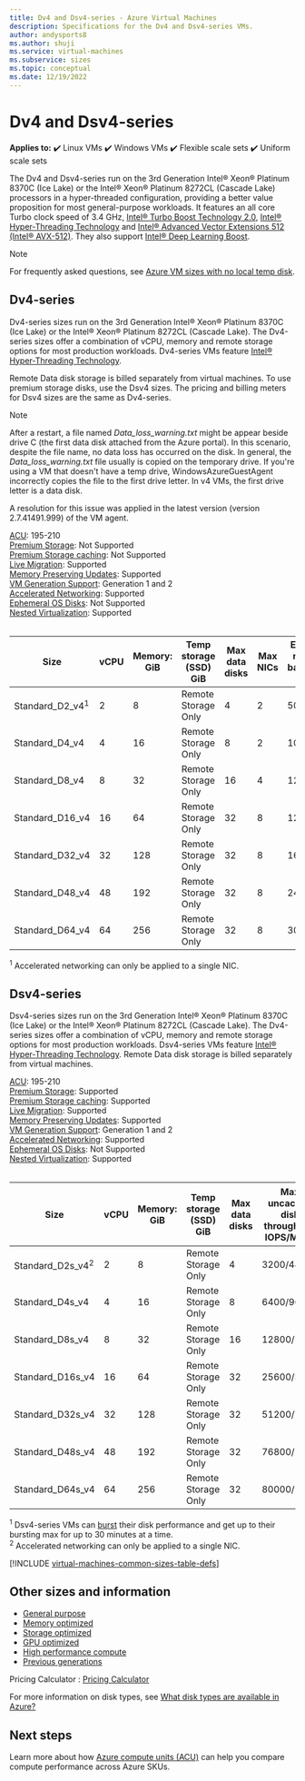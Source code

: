 ```yaml
---
title: Dv4 and Dsv4-series - Azure Virtual Machines
description: Specifications for the Dv4 and Dsv4-series VMs.
author: andysports8
ms.author: shuji
ms.service: virtual-machines
ms.subservice: sizes
ms.topic: conceptual
ms.date: 12/19/2022
---
```


# Dv4 and Dsv4-series

**Applies to:** :heavy_check_mark: Linux VMs :heavy_check_mark: Windows VMs :heavy_check_mark: Flexible scale sets :heavy_check_mark: Uniform scale sets

The Dv4 and Dsv4-series run on the 3rd Generation Intel® Xeon® Platinum 8370C (Ice Lake) or the Intel&reg; Xeon&reg; Platinum 8272CL (Cascade Lake) processors in a hyper-threaded configuration, providing a better value proposition for most general-purpose workloads. It features an all core Turbo clock speed of 3.4 GHz, [Intel&reg; Turbo Boost Technology 2.0](https://www.intel.com/content/www/us/en/architecture-and-technology/turbo-boost/turbo-boost-technology.html), [Intel&reg; Hyper-Threading Technology](https://www.intel.com/content/www/us/en/architecture-and-technology/hyper-threading/hyper-threading-technology.html) and [Intel&reg; Advanced Vector Extensions 512 (Intel&reg; AVX-512)](https://www.intel.com/content/www/us/en/architecture-and-technology/avx-512-overview.html). They also support [Intel&reg; Deep Learning Boost](https://software.intel.com/content/www/us/en/develop/topics/ai/deep-learning-boost.html). 

> [!NOTE]
> For frequently asked questions, see [Azure VM sizes with no local temp disk](azure-vms-no-temp-disk.yml).

## Dv4-series

Dv4-series sizes run on the 3rd Generation Intel® Xeon® Platinum 8370C (Ice Lake) or the Intel&reg; Xeon&reg; Platinum 8272CL (Cascade Lake). The Dv4-series sizes offer a combination of vCPU, memory and remote storage options for most production workloads. Dv4-series VMs feature [Intel&reg; Hyper-Threading Technology](https://www.intel.com/content/www/us/en/architecture-and-technology/hyper-threading/hyper-threading-technology.html).


Remote Data disk storage is billed separately from virtual machines. To use premium storage disks, use the Dsv4 sizes. The pricing and billing meters for Dsv4 sizes are the same as Dv4-series.

> [!NOTE]
> After a restart, a file named *Data_loss_warning.txt* might be appear beside drive C (the first data disk attached from the Azure portal). In this scenario, despite the file name, no data loss has occurred on the disk. In general, the *Data_loss_warning.txt* file usually is copied on the temporary drive. If you're using a VM that doesn't have a temp drive, WindowsAzureGuestAgent incorrectly copies the file to the first drive letter. In v4 VMs, the first drive letter is a data disk.
>
> A resolution for this issue was applied in the latest version (version 2.7.41491.999) of the VM agent.

[ACU](acu.md): 195-210<br>
[Premium Storage](premium-storage-performance.md): Not Supported<br>
[Premium Storage caching](premium-storage-performance.md): Not Supported<br>
[Live Migration](maintenance-and-updates.md): Supported<br>
[Memory Preserving Updates](maintenance-and-updates.md): Supported<br>
[VM Generation Support](generation-2.md): Generation 1 and 2<br>
[Accelerated Networking](../virtual-network/create-vm-accelerated-networking-cli.md): Supported <br>
[Ephemeral OS Disks](ephemeral-os-disks.md): Not Supported <br>
[Nested Virtualization](/virtualization/hyper-v-on-windows/user-guide/nested-virtualization): Supported <br>
<br>

| Size | vCPU | Memory: GiB | Temp storage (SSD) GiB | Max data disks | Max NICs|Expected network bandwidth (Mbps) |
|---|---|---|---|---|---|---|
| Standard_D2_v4<sup>1</sup> | 2 | 8 | Remote Storage Only | 4 | 2|5000 |
| Standard_D4_v4 | 4 | 16  | Remote Storage Only | 8 | 2|10000 |
| Standard_D8_v4 | 8 | 32 | Remote Storage Only | 16 | 4|12500 |
| Standard_D16_v4 | 16 | 64 | Remote Storage Only | 32 | 8|12500 |
| Standard_D32_v4 | 32 | 128 | Remote Storage Only | 32 | 8|16000 |
| Standard_D48_v4 | 48 | 192 | Remote Storage Only | 32 | 8|24000 |
| Standard_D64_v4 | 64 | 256 | Remote Storage Only | 32 | 8|30000 |

<sup>1</sup> Accelerated networking can only be applied to a single NIC. 


## Dsv4-series

Dsv4-series sizes run on the 3rd Generation Intel® Xeon® Platinum 8370C (Ice Lake) or the Intel&reg; Xeon&reg; Platinum 8272CL (Cascade Lake). The Dv4-series sizes offer a combination of vCPU, memory and remote storage options for most production workloads. Dsv4-series VMs feature [Intel&reg; Hyper-Threading Technology](https://www.intel.com/content/www/us/en/architecture-and-technology/hyper-threading/hyper-threading-technology.html). Remote Data disk storage is billed separately from virtual machines.

[ACU](acu.md): 195-210<br>
[Premium Storage](premium-storage-performance.md): Supported<br>
[Premium Storage caching](premium-storage-performance.md): Supported<br>
[Live Migration](maintenance-and-updates.md): Supported<br>
[Memory Preserving Updates](maintenance-and-updates.md): Supported<br>
[VM Generation Support](generation-2.md): Generation 1 and 2<br>
[Accelerated Networking](../virtual-network/create-vm-accelerated-networking-cli.md): Supported<br>
[Ephemeral OS Disks](ephemeral-os-disks.md): Not Supported <br>
[Nested Virtualization](/virtualization/hyper-v-on-windows/user-guide/nested-virtualization): Supported <br>
<br>

| Size | vCPU | Memory: GiB | Temp storage (SSD) GiB | Max data disks | Max uncached disk throughput: IOPS/MBps | Max burst uncached disk throughput: IOPS/MBps<sup>1</sup> | Max NICs|Expected network bandwidth (Mbps) |
|---|---|---|---|---|---|---|---|---|
| Standard_D2s_v4<sup>2</sup> | 2 | 8  | Remote Storage Only | 4 | 3200/48 | 4000/200 |2|5000 |
| Standard_D4s_v4 | 4 | 16 | Remote Storage Only | 8 | 6400/96 | 8000/200 |2|10000 |
| Standard_D8s_v4 | 8 | 32 | Remote Storage Only | 16 | 12800/192 | 16000/400 |4|12500 |
| Standard_D16s_v4 | 16 | 64  | Remote Storage Only | 32 | 25600/384 | 32000/800 |8|12500 |
| Standard_D32s_v4 | 32 | 128 | Remote Storage Only | 32 | 51200/768 | 64000/1600 |8|16000 |
| Standard_D48s_v4 | 48 | 192 | Remote Storage Only | 32 | 76800/1152 | 80000/2000 |8|24000 |
| Standard_D64s_v4 | 64 | 256 | Remote Storage Only | 32 | 80000/1200 | 80000/2000 |8|30000 |

<sup>1</sup>  Dsv4-series VMs can [burst](./disk-bursting.md) their disk performance and get up to their bursting max for up to 30 minutes at a time.<br>
<sup>2</sup> Accelerated networking can only be applied to a single NIC. 

[!INCLUDE [virtual-machines-common-sizes-table-defs](../../includes/virtual-machines-common-sizes-table-defs.md)]

## Other sizes and information

- [General purpose](sizes-general.md)
- [Memory optimized](sizes-memory.md)
- [Storage optimized](sizes-storage.md)
- [GPU optimized](sizes-gpu.md)
- [High performance compute](sizes-hpc.md)
- [Previous generations](sizes-previous-gen.md)

Pricing Calculator : [Pricing Calculator](https://azure.microsoft.com/pricing/calculator/)

For more information on disk types, see [What disk types are available in Azure?](disks-types.md)

## Next steps

Learn more about how [Azure compute units (ACU)](acu.md) can help you compare compute performance across Azure SKUs.
